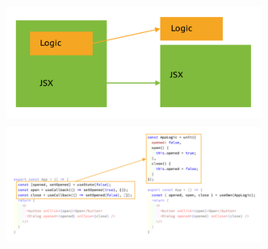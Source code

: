 
![Separate Logic-View Schema](./images/logic-view-schema.png)

![Separate Logic-View Code](./images/logic-view-code.png)

